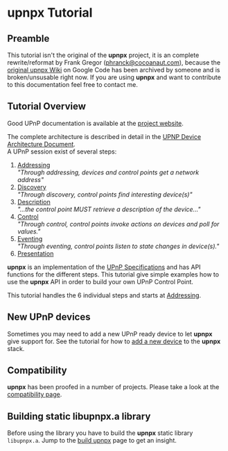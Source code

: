 # upnpx Tutorial

## Preamble

This tutorial isn't the original of the **upnpx** project, it is an complete rewrite/reformat by Frank Gregor (<phranck@cocoanaut.com>), because the [original upnpx Wiki](https://code.google.com/p/upnpx/wiki/tutorial) on Google Code has been archived by someone and is broken/unsusable right now. If you are using **upnpx** and want to contribute to this documentation feel free to contact me.

## Tutorial Overview

Good UPnP documentation is available at the [project website](http://upnp.org).

The complete architecture is described in detail in the [UPNP Device Architecture Document](http://upnp.org/specs/arch/UPnP-arch-DeviceArchitecture-v2.0.pdf).  
A UPnP session exist of several steps: 
 1. [Addressing](pages/addressing.md)  
 _"Through addressing, devices and control points get a network address"_
 2. [Discovery](pages/discovery.md)  
 _"Through discovery, control points find interesting device(s)"_
 3. [Description](pages/description.md)  
 _"...the control point MUST retrieve a description of the device..."_
 4. [Control](pages/control.md)  
 _"Through control, control points invoke actions on devices and poll for values."_
 5. [Eventing](pages/eventing.md)  
 _"Through eventing, control points listen to state changes in device(s)."_
 6. [Presentation](pages/presentation.md)

**upnpx** is an implementation of the [UPnP Specifications](http://upnp.org/specs/arch/UPnP-arch-DeviceArchitecture-v2.0.pdf) and has API functions for the different steps. This tutorial give simple examples how to use the **upnpx** API in order to build your own UPnP Control Point.

This tutorial handles the 6 individual steps and starts at [Addressing](pages/addressing.md).

## New UPnP devices

Sometimes you may need to add a new UPnP ready device to let **upnpx** give support for. See the tutorial for how to [add a new device](pages/new-device.md) to the **upnpx** stack.

## Compatibility

**upnpx** has been proofed in a number of projects. Please take a look at the [compatibility page](pages/compatibility.md).

## Building static libupnpx.a library

Before using the library you have to build the **upnpx** static library `libupnpx.a`. Jump to the [build upnpx](pages/build-upnpx.md) page to get an insight.

